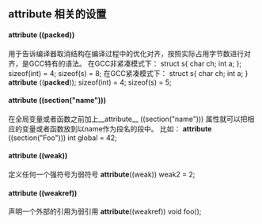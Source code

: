 ## __attribute__ 相关的设置
#### __attribute__ ((__packed__))
用于告诉编译器取消结构在编译过程中的优化对齐，按照实际占用字节数进行对齐，是GCC特有的语法。
在GCC非紧凑模式下：
struct s{ char ch; int a; }; sizeof(int) = 4; sizeof(s) = 8;
在GCC紧凑模式下：
struct s{ char ch; int a; } __attribute__ ((__packed__));  sizeof(int) = 4; sizeof(s) = 5;

#### __attribute__ ((section("name")))
在全局变量或者函数之前加上__attribute__ ((section("name"))) 属性就可以把相应的变量或者函数放到以name作为段名的段中。
比如：
__attribute__ ((section("Foo"))) int global = 42;

#### __attribute__ ((weak))
定义任何一个强符号为弱符号
__attribute__((weak)) weak2 = 2;


#### __attribute__ ((weakref))
声明一个外部的引用为弱引用
__attribute__((weakref)) void foo();